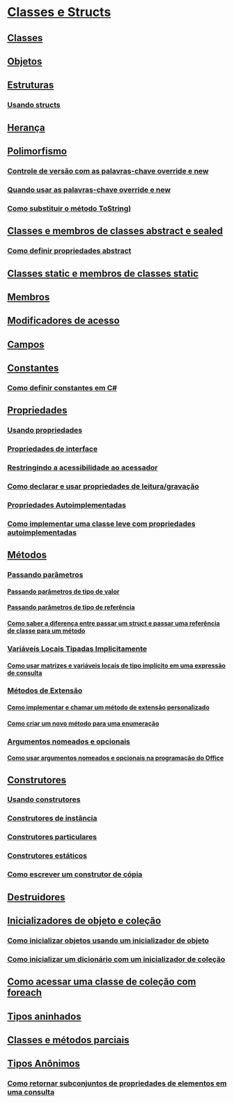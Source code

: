 # [Classes e Structs](index.md)
## [Classes](classes.md)
## [Objetos](objects.md)
## [Estruturas](structs.md)
### [Usando structs](using-structs.md)
## [Herança](inheritance.md)
## [Polimorfismo](polymorphism.md)
### [Controle de versão com as palavras-chave override e new](versioning-with-the-override-and-new-keywords.md)
### [Quando usar as palavras-chave override e new](knowing-when-to-use-override-and-new-keywords.md)
### [Como substituir o método ToString)](how-to-override-the-tostring-method.md)
## [Classes e membros de classes abstract e sealed](abstract-and-sealed-classes-and-class-members.md)
### [Como definir propriedades abstract](how-to-define-abstract-properties.md)
## [Classes static e membros de classes static](static-classes-and-static-class-members.md)
## [Membros](members.md)
## [Modificadores de acesso](access-modifiers.md)
## [Campos](fields.md)
## [Constantes](constants.md)
### [Como definir constantes em C#](how-to-define-constants.md)
## [Propriedades](properties.md)
### [Usando propriedades](using-properties.md)
### [Propriedades de interface](interface-properties.md)
### [Restringindo a acessibilidade ao acessador](restricting-accessor-accessibility.md)
### [Como declarar e usar propriedades de leitura/gravação](how-to-declare-and-use-read-write-properties.md)
### [Propriedades Autoimplementadas](auto-implemented-properties.md)
### [Como implementar uma classe leve com propriedades autoimplementadas](how-to-implement-a-lightweight-class-with-auto-implemented-properties.md)
## [Métodos](methods.md)
### [Passando parâmetros](passing-parameters.md)
#### [Passando parâmetros de tipo de valor](passing-value-type-parameters.md)
#### [Passando parâmetros de tipo de referência](passing-reference-type-parameters.md)
#### [Como saber a diferença entre passar um struct e passar uma referência de classe para um método](how-to-know-the-difference-passing-a-struct-and-passing-a-class-to-a-method.md)
### [Variáveis Locais Tipadas Implicitamente](implicitly-typed-local-variables.md)
#### [Como usar matrizes e variáveis locais de tipo implícito em uma expressão de consulta](how-to-use-implicitly-typed-local-variables-and-arrays-in-a-query-expression.md)
### [Métodos de Extensão](extension-methods.md)
#### [Como implementar e chamar um método de extensão personalizado](how-to-implement-and-call-a-custom-extension-method.md)
#### [Como criar um novo método para uma enumeração](how-to-create-a-new-method-for-an-enumeration.md)
### [Argumentos nomeados e opcionais](named-and-optional-arguments.md)
#### [Como usar argumentos nomeados e opcionais na programação do Office](how-to-use-named-and-optional-arguments-in-office-programming.md)
## [Construtores](constructors.md)
### [Usando construtores](using-constructors.md)
### [Construtores de instância](instance-constructors.md)
### [Construtores particulares](private-constructors.md)
### [Construtores estáticos](static-constructors.md)
### [Como escrever um construtor de cópia](how-to-write-a-copy-constructor.md)
## [Destruidores](destructors.md)
## [Inicializadores de objeto e coleção](object-and-collection-initializers.md)
### [Como inicializar objetos usando um inicializador de objeto](how-to-initialize-objects-by-using-an-object-initializer.md)
### [Como inicializar um dicionário com um inicializador de coleção](how-to-initialize-a-dictionary-with-a-collection-initializer.md)
## [Como acessar uma classe de coleção com foreach](how-to-access-a-collection-class-with-foreach.md)
## [Tipos aninhados](nested-types.md)
## [Classes e métodos parciais](partial-classes-and-methods.md)
## [Tipos Anônimos](anonymous-types.md)
### [Como retornar subconjuntos de propriedades de elementos em uma consulta](how-to-return-subsets-of-element-properties-in-a-query.md)
